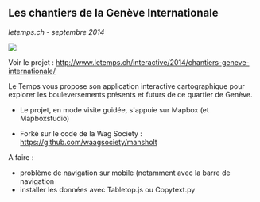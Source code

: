 ## Les chantiers de la Genève Internationale
_letemps.ch - septembre 2014_



![](http://www.letemps.ch/rw/Le_Temps/Quotidien/2014/10/03/Suisse/ImagesWeb/scroll1--672x359.jpg)

Voir le projet : http://www.letemps.ch/interactive/2014/chantiers-geneve-internationale/

Le Temps vous propose son application interactive cartographique pour explorer les bouleversements présents et futurs de ce quartier de Genève.

- Le projet, en mode visite guidée, s'appuie sur Mapbox (et Mapboxstudio)

- Forké sur le code de la Wag Society : https://github.com/waagsociety/mansholt

A faire : 
- problème de navigation sur mobile (notamment avec la barre de navigation
- installer les données avec Tabletop.js ou Copytext.py



